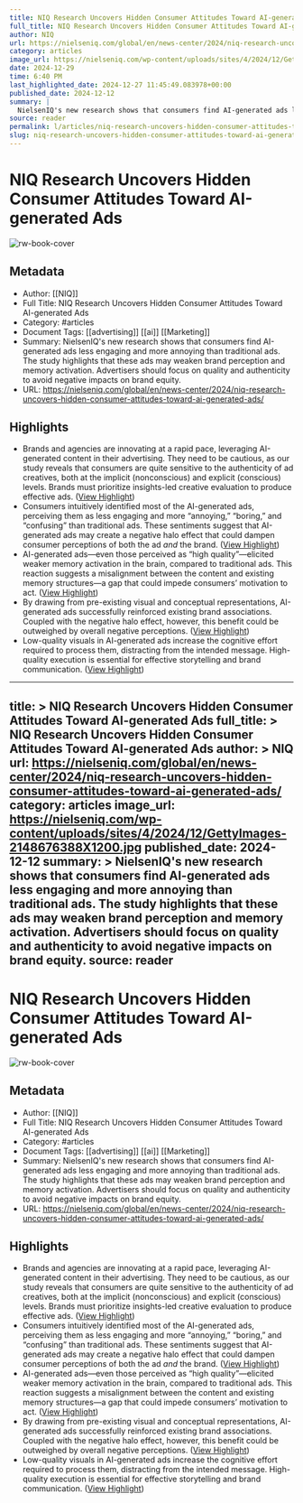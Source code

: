 ```yaml
---
title: NIQ Research Uncovers Hidden Consumer Attitudes Toward AI-generated Ads
full_title: NIQ Research Uncovers Hidden Consumer Attitudes Toward AI-generated Ads
author: NIQ
url: https://nielseniq.com/global/en/news-center/2024/niq-research-uncovers-hidden-consumer-attitudes-toward-ai-generated-ads/
category: articles
image_url: https://nielseniq.com/wp-content/uploads/sites/4/2024/12/GettyImages-2148676388X1200.jpg
date: 2024-12-29
time: 6:40 PM
last_highlighted_date: 2024-12-27 11:45:49.083978+00:00
published_date: 2024-12-12
summary: |
  NielsenIQ's new research shows that consumers find AI-generated ads less engaging and more annoying than traditional ads. The study highlights that these ads may weaken brand perception and memory activation. Advertisers should focus on quality and authenticity to avoid negative impacts on brand equity.
source: reader
permalink: l/articles/niq-research-uncovers-hidden-consumer-attitudes-toward-ai-generated-ads
slug: niq-research-uncovers-hidden-consumer-attitudes-toward-ai-generated-ads
---
```

# NIQ Research Uncovers Hidden Consumer Attitudes Toward AI-generated Ads

![rw-book-cover](https://nielseniq.com/wp-content/uploads/sites/4/2024/12/GettyImages-2148676388X1200.jpg)

## Metadata
- Author: [[NIQ]]
- Full Title: NIQ Research Uncovers Hidden Consumer Attitudes Toward AI-generated Ads
- Category: #articles
- Document Tags: [[advertising]] [[ai]] [[Marketing]] 
- Summary: NielsenIQ's new research shows that consumers find AI-generated ads less engaging and more annoying than traditional ads. The study highlights that these ads may weaken brand perception and memory activation. Advertisers should focus on quality and authenticity to avoid negative impacts on brand equity.
- URL: https://nielseniq.com/global/en/news-center/2024/niq-research-uncovers-hidden-consumer-attitudes-toward-ai-generated-ads/

## Highlights
- Brands and agencies are innovating at a rapid pace, leveraging AI-generated content in their advertising. They need to be cautious, as our study reveals that consumers are quite sensitive to the authenticity of ad creatives, both at the implicit (nonconscious) and explicit (conscious) levels. Brands must prioritize insights-led creative evaluation to produce effective ads. ([View Highlight](https://read.readwise.io/read/01jg3yyqfeyxxksyv7hxy73d00))
- Consumers intuitively identified most of the AI-generated ads, perceiving them as less engaging and more “annoying,” “boring,” and “confusing” than traditional ads. These sentiments suggest that AI-generated ads may create a negative halo effect that could dampen consumer perceptions of both the ad *and* the brand. ([View Highlight](https://read.readwise.io/read/01jg3yz1hjman7s3hrcaw1q51d))
- AI-generated ads—even those perceived as “high quality”—elicited weaker memory activation in the brain, compared to traditional ads. This reaction suggests a misalignment between the content and existing memory structures—a gap that could impede consumers’ motivation to act. ([View Highlight](https://read.readwise.io/read/01jg3yz7pdzwaqz9e6nfjdz7z3))
- By drawing from pre-existing visual and conceptual representations, AI-generated ads successfully reinforced existing brand associations. Coupled with the negative halo effect, however, this benefit could be outweighed by overall negative perceptions. ([View Highlight](https://read.readwise.io/read/01jg3yzpy063z85fgvyb8v10ch))
- Low-quality visuals in AI-generated ads increase the cognitive effort required to process them, distracting from the intended message. High-quality execution is essential for effective storytelling and brand communication. ([View Highlight](https://read.readwise.io/read/01jg3yzr8mknctxgerjvfg0p4a))


---
title: >
  NIQ Research Uncovers Hidden Consumer Attitudes Toward AI-generated Ads
full_title: >
  NIQ Research Uncovers Hidden Consumer Attitudes Toward AI-generated Ads
author: >
  NIQ
url: https://nielseniq.com/global/en/news-center/2024/niq-research-uncovers-hidden-consumer-attitudes-toward-ai-generated-ads/
category: articles
image_url: https://nielseniq.com/wp-content/uploads/sites/4/2024/12/GettyImages-2148676388X1200.jpg
published_date: 2024-12-12
summary: >
  NielsenIQ's new research shows that consumers find AI-generated ads less engaging and more annoying than traditional ads. The study highlights that these ads may weaken brand perception and memory activation. Advertisers should focus on quality and authenticity to avoid negative impacts on brand equity.
source: reader
---
# NIQ Research Uncovers Hidden Consumer Attitudes Toward AI-generated Ads

![rw-book-cover](https://nielseniq.com/wp-content/uploads/sites/4/2024/12/GettyImages-2148676388X1200.jpg)

## Metadata
- Author: [[NIQ]]
- Full Title: NIQ Research Uncovers Hidden Consumer Attitudes Toward AI-generated Ads
- Category: #articles
- Document Tags: [[advertising]] [[ai]] [[Marketing]] 
- Summary: NielsenIQ's new research shows that consumers find AI-generated ads less engaging and more annoying than traditional ads. The study highlights that these ads may weaken brand perception and memory activation. Advertisers should focus on quality and authenticity to avoid negative impacts on brand equity.
- URL: https://nielseniq.com/global/en/news-center/2024/niq-research-uncovers-hidden-consumer-attitudes-toward-ai-generated-ads/

## Highlights
- Brands and agencies are innovating at a rapid pace, leveraging AI-generated content in their advertising. They need to be cautious, as our study reveals that consumers are quite sensitive to the authenticity of ad creatives, both at the implicit (nonconscious) and explicit (conscious) levels. Brands must prioritize insights-led creative evaluation to produce effective ads. ([View Highlight](https://read.readwise.io/read/01jg3yyqfeyxxksyv7hxy73d00))
- Consumers intuitively identified most of the AI-generated ads, perceiving them as less engaging and more “annoying,” “boring,” and “confusing” than traditional ads. These sentiments suggest that AI-generated ads may create a negative halo effect that could dampen consumer perceptions of both the ad *and* the brand. ([View Highlight](https://read.readwise.io/read/01jg3yz1hjman7s3hrcaw1q51d))
- AI-generated ads—even those perceived as “high quality”—elicited weaker memory activation in the brain, compared to traditional ads. This reaction suggests a misalignment between the content and existing memory structures—a gap that could impede consumers’ motivation to act. ([View Highlight](https://read.readwise.io/read/01jg3yz7pdzwaqz9e6nfjdz7z3))
- By drawing from pre-existing visual and conceptual representations, AI-generated ads successfully reinforced existing brand associations. Coupled with the negative halo effect, however, this benefit could be outweighed by overall negative perceptions. ([View Highlight](https://read.readwise.io/read/01jg3yzpy063z85fgvyb8v10ch))
- Low-quality visuals in AI-generated ads increase the cognitive effort required to process them, distracting from the intended message. High-quality execution is essential for effective storytelling and brand communication. ([View Highlight](https://read.readwise.io/read/01jg3yzr8mknctxgerjvfg0p4a))


